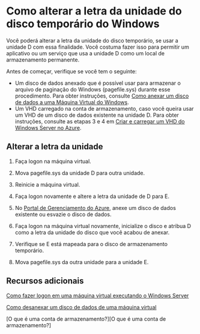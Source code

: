 <properties title="How To Change the Drive Letter of the Windows Temporary Disk" pageTitle="How To Change the Drive Letter of the Windows Temporary Disk" description="Describes how to remap the temporary disk on a Windows VM in Azure" metaKeywords="" services="virtual machines" solutions="" documentationCenter="" authors="kathydav" videoId="" scriptId="" />

<tags ms.service="virtual-machines" ms.workload="infrastructure-services" ms.tgt_pltfrm="vm-windows" ms.devlang="na" ms.topic="article" ms.date="01/01/1900" ms.author="kathydav" />

# Como alterar a letra da unidade do disco temporário do Windows

Você poderá alterar a letra da unidade do disco temporário, se usar a unidade D com essa finalidade. Você costuma fazer isso para permitir um aplicativo ou um serviço que usa a unidade D como um local de armazenamento permanente.

Antes de começar, verifique se você tem o seguinte:

-   Um disco de dados anexado que é possível usar para armazenar o arquivo de paginação do Windows (pagefile.sys) durante esse procedimento. Para obter instruções, consulte [Como anexar um disco de dados a uma Máquina Virtual do Windows][Como anexar um disco de dados a uma Máquina Virtual do Windows].
-   Um VHD carregado na conta de armazenamento, caso você queira usar um VHD de um disco de dados existente na unidade D. Para obter instruções, consulte as etapas 3 e 4 em [Criar e carregar um VHD do Windows Server no Azure][Criar e carregar um VHD do Windows Server no Azure].

## Alterar a letra da unidade

1.  Faça logon na máquina virtual.

2.  Mova pagefile.sys da unidade D para outra unidade.

3.  Reinicie a máquina virtual.

4.  Faça logon novamente e altere a letra da unidade de D para E.

5.  No [Portal de Gerenciamento do Azure][Portal de Gerenciamento do Azure], anexe um disco de dados existente ou esvazie o disco de dados.

6.  Faça logon na máquina virtual novamente, inicialize o disco e atribua D como a letra da unidade do disco que você acabou de anexar.

7.  Verifique se E está mapeada para o disco de armazenamento temporário.

8.  Mova pagefile.sys da outra unidade para a unidade E.

## Recursos adicionais

[Como fazer logon em uma máquina virtual executando o Windows Server][Como fazer logon em uma máquina virtual executando o Windows Server]

[Como desanexar um disco de dados de uma máquina virtual][Como desanexar um disco de dados de uma máquina virtual]

[O que é uma conta de armazenamento?][O que é uma conta de armazenamento?]

<!--Link references-->

  [Como anexar um disco de dados a uma Máquina Virtual do Windows]: ../storage-windows-attach-disk
  [Criar e carregar um VHD do Windows Server no Azure]: ../virtual-machines-create-upload-vhd-windows-server/
  [Portal de Gerenciamento do Azure]: http://manage.windowsazure.com
  [Como fazer logon em uma máquina virtual executando o Windows Server]: ../virtual-machines-log-on-windows-server/
  [Como desanexar um disco de dados de uma máquina virtual]: ../storage-windows-detach-disk/
